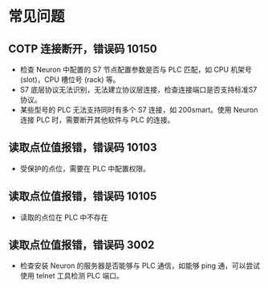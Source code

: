 # 常见问题

## COTP 连接断开，错误码 10150

* 检查 Neuron 中配置的 S7 节点配置参数是否与 PLC 匹配，如 CPU 机架号 (slot)，CPU 槽位号 (rack) 等。
* S7 底层协议无法识别，无法建立协议层连接，检查连接端口是否支持标准S7协议。
* 某些型号的 PLC 无法支持同时有多个 S7 连接，如 200smart。使用 Neuron 连接 PLC 时，需要断开其他软件与 PLC 的连接。

## 读取点位值报错，错误码 10103

* 受保护的点位，需要在 PLC 中配置权限。

## 读取点位值报错，错误码 10105

* 读取的点位在 PLC 中不存在

## 读取点位值报错，错误码 3002

* 检查安装 Neuron 的服务器是否能够与 PLC 通信，如能够 ping 通，可以尝试使用 telnet 工具检测 PLC 端口。
